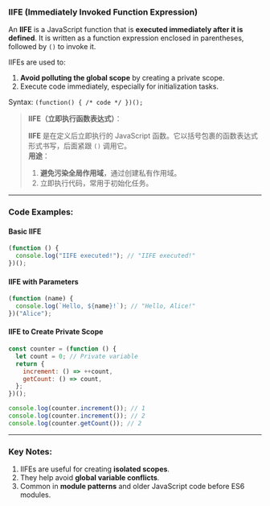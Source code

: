 ### IIFE (Immediately Invoked Function Expression)

<audio src="..\..\mp3\An __IIFE__ is .mp3"></audio>

An **IIFE** is a JavaScript function that is **executed immediately after it is defined**. It is written as a function expression enclosed in parentheses, followed by `()` to invoke it.  

IIFEs are used to:
1. **Avoid polluting the global scope** by creating a private scope.
2. Execute code immediately, especially for initialization tasks.

Syntax: `(function() { /* code */ })();`

> **IIFE（立即执行函数表达式）**：
>
> <audio src="..\..\mp3\IIFE 是在定义后立即执行的.mp3"></audio>
>
> **IIFE** 是在定义后立即执行的 JavaScript 函数。它以括号包裹的函数表达式形式书写，后面紧跟 `()` 调用它。  
> **用途**：  
>
> 1. **避免污染全局作用域**，通过创建私有作用域。  
> 2. 立即执行代码，常用于初始化任务。  

---

### Code Examples:

<audio src="..\..\mp3\这段代码展示了立即执行函数表达.mp3"></audio>

#### **Basic IIFE**
```javascript
(function () {
  console.log("IIFE executed!"); // "IIFE executed!"
})();
```

#### **IIFE with Parameters**
```javascript
(function (name) {
  console.log(`Hello, ${name}!`); // "Hello, Alice!"
})("Alice");
```

#### **IIFE to Create Private Scope**
```javascript
const counter = (function () {
  let count = 0; // Private variable
  return {
    increment: () => ++count,
    getCount: () => count,
  };
})();

console.log(counter.increment()); // 1
console.log(counter.increment()); // 2
console.log(counter.getCount()); // 2
```

---

### Key Notes:
1. IIFEs are useful for creating **isolated scopes**.
2. They help avoid **global variable conflicts**.
3. Common in **module patterns** and older JavaScript code before ES6 modules.